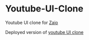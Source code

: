# Youtube-UI-Clone

Youtube UI clone for [Zaio](https://www.zaio.io/learn)

Deployed version of [youtube UI clone](youtube-ui.netlify.app)
